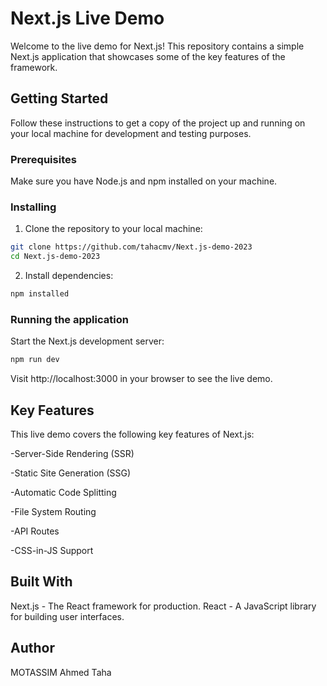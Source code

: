 # Next.js Live Demo

Welcome to the live demo for Next.js! This repository contains a simple Next.js application that showcases some of the key features of the framework.

## Getting Started

Follow these instructions to get a copy of the project up and running on your local machine for development and testing purposes.

### Prerequisites

Make sure you have Node.js and npm installed on your machine.

### Installing

1. Clone the repository to your local machine:

```bash
git clone https://github.com/tahacmv/Next.js-demo-2023
cd Next.js-demo-2023
```

2. Install dependencies:

```bash
npm installed
```

### Running the application

Start the Next.js development server:


```bash
npm run dev
```

Visit http://localhost:3000 in your browser to see the live demo.

## Key Features

This live demo covers the following key features of Next.js:

-Server-Side Rendering (SSR)

-Static Site Generation (SSG)

-Automatic Code Splitting

-File System Routing

-API Routes

-CSS-in-JS Support

## Built With

Next.js - The React framework for production.
React - A JavaScript library for building user interfaces.


## Author
MOTASSIM Ahmed Taha